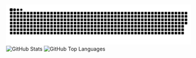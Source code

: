<picture>
  <source media="(prefers-color-scheme: dark)" srcset="https://raw.githubusercontent.com/mauriciobraz/mauriciobraz/output/github-contribution-grid-snake-dark.svg">
  <source media="(prefers-color-scheme: light)" srcset="https://raw.githubusercontent.com/mauriciobraz/mauriciobraz/output/github-contribution-grid-snake.svg">
  <img alt="GitHub Contribution Grid Snake Animation" src="https://raw.githubusercontent.com/mauriciobraz/mauriciobraz/output/github-contribution-grid-snake.svg">
</picture>

<div>
  <picture>
    <source media="(prefers-color-scheme: dark)" srcset="https://github-readme-stats.vercel.app/api?username=mauriciobraz&show_icons=true&title_color=c9d1d9&text_color=c9d1d9&icon_color=58a6ff&bg_color=21262d&cache_seconds=2300">
    <source media="(prefers-color-scheme: light)" srcset="https://github-readme-stats.vercel.app/api?username=mauriciobraz&show_icons=true&title_color=24292e&text_color=24292e&icon_color=58a6ff&bg_color=ffffff&cache_seconds=2300">
    <img alt="GitHub Stats" src="https://github-readme-stats.vercel.app/api?username=mauriciobraz&show_icons=true&title_color=c9d1d9&text_color=c9d1d9&icon_color=58a6ff&bg_color=21262d&cache_seconds=2300">
  </picture>

  <picture>
    <source media="(prefers-color-scheme: dark)" srcset="https://github-readme-stats.vercel.app/api/top-langs/?username=mauriciobraz&layout=compact&title_color=c9d1d9&text_color=c9d1d9&icon_color=58a6ff&bg_color=21262d&cache_seconds=2300">
    <source media="(prefers-color-scheme: light)" srcset="https://github-readme-stats.vercel.app/api/top-langs/?username=mauriciobraz&layout=compact&title_color=24292e&text_color=24292e&icon_color=58a6ff&bg_color=ffffff&cache_seconds=2300">
    <img alt="GitHub Top Languages" src="https://github-readme-stats.vercel.app/api/top-langs/?username=mauriciobraz&layout=compact&title_color=c9d1d9&text_color=c9d1d9&icon_color=58a6ff&bg_color=21262d&cache_seconds=2300">
  </picture>
</div>
